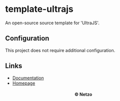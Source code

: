 # template-ultrajs

An open-source source template for 'UltraJS'.

## Configuration

This project does not require additional configuration.

## Links

- [Documentation](https://ultrajs.dev/)
- [Homepage](https://app.netzo.io/templates/template-ultrajs)

<div align="center">
  <h4>© Netzo</h4>
</div>
